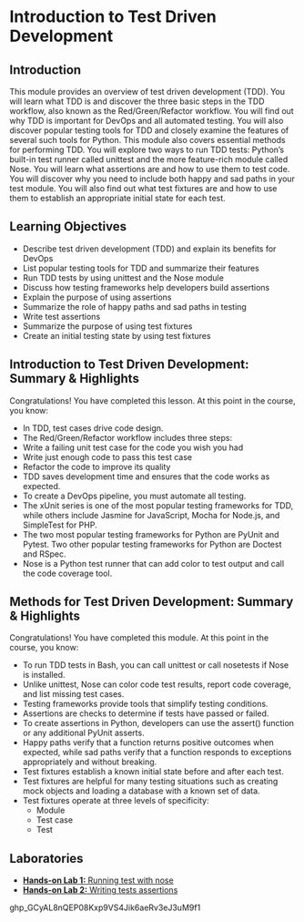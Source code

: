 # Introduction to Test Driven Development
## Introduction
This module provides an overview of test driven development (TDD). You will learn what TDD is and discover the three basic steps in the TDD workflow, also known as the Red/Green/Refactor workflow. You will find out why TDD is important for DevOps and all automated testing. You will also discover popular testing tools for TDD and closely examine the features of several such tools for Python. This module also covers essential methods for performing TDD. You will explore two ways to run TDD tests: Python’s built-in test runner called unittest and the more feature-rich module called Nose. You will learn what assertions are and how to use them to test code. You will discover why you need to include both happy and sad paths in your test module. You will also find out what test fixtures are and how to use them to establish an appropriate initial state for each test.

## Learning Objectives
* Describe test driven development (TDD) and explain its benefits for DevOps
* List popular testing tools for TDD and summarize their features
* Run TDD tests by using unittest and the Nose module
* Discuss how testing frameworks help developers build assertions
* Explain the purpose of using assertions
* Summarize the role of happy paths and sad paths in testing
* Write test assertions
* Summarize the purpose of using test fixtures
* Create an initial testing state by using test fixtures

## Introduction to Test Driven Development: Summary & Highlights
Congratulations! You have completed this lesson. At this point in the course, you know:  
* In TDD, test cases drive code design.
* The Red/Green/Refactor workflow includes three steps:
* Write a failing unit test case for the code you wish you had
* Write just enough code to pass this test case
* Refactor the code to improve its quality
* TDD saves development time and ensures that the code works as expected.
* To create a DevOps pipeline, you must automate all testing.
* The xUnit series is one of the most popular testing frameworks for TDD, while others include Jasmine for JavaScript, Mocha for Node.js, and SimpleTest for PHP.
* The two most popular testing frameworks for Python are PyUnit and Pytest. Two other popular testing frameworks for Python are Doctest and RSpec.
* Nose is a Python test runner that can add color to test output and call the code coverage tool.

## Methods for Test Driven Development: Summary & Highlights
Congratulations! You have completed this module. At this point in the course, you know:  
* To run TDD tests in Bash, you can call unittest or call nosetests if Nose is installed.
* Unlike unittest, Nose can color code test results, report code coverage, and list missing test cases.
* Testing frameworks provide tools that simplify testing conditions.
* Assertions are checks to determine if tests have passed or failed.
* To create assertions in Python, developers can use the assert() function or any additional PyUnit asserts.
* Happy paths verify that a function returns positive outcomes when expected, while sad paths verify that a function responds to exceptions appropriately and without breaking.
* Test fixtures establish a known initial state before and after each test.
* Test fixtures are helpful for many testing situations such as creating mock objects and loading a database with a known set of data.
* Test fixtures operate at three levels of specificity:
  * Module
  * Test case
  * Test

## Laboratories
* [**Hands-on Lab 1:** Running test with nose](./files/lab1_running_test_with_nose.pdf)
* [**Hands-on Lab 2:** Writing tests assertions](./files/lab2_writing_test_assertions.pdf)

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
